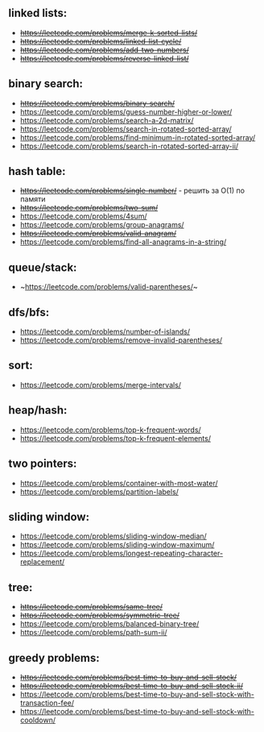 ## linked lists:
* ~~https://leetcode.com/problems/merge-k-sorted-lists/~~
* ~~https://leetcode.com/problems/linked-list-cycle/~~
* ~~https://leetcode.com/problems/add-two-numbers/~~
* ~~https://leetcode.com/problems/reverse-linked-list/~~
 
## binary search:
* ~~https://leetcode.com/problems/binary-search/~~
* https://leetcode.com/problems/guess-number-higher-or-lower/
* https://leetcode.com/problems/search-a-2d-matrix/
* https://leetcode.com/problems/search-in-rotated-sorted-array/
* https://leetcode.com/problems/find-minimum-in-rotated-sorted-array/
* https://leetcode.com/problems/search-in-rotated-sorted-array-ii/
 
## hash table:
* ~~https://leetcode.com/problems/single-number/~~ - решить за O(1) по памяти
* ~~https://leetcode.com/problems/two-sum/~~
* https://leetcode.com/problems/4sum/
* https://leetcode.com/problems/group-anagrams/
* ~~https://leetcode.com/problems/valid-anagram/~~
* https://leetcode.com/problems/find-all-anagrams-in-a-string/

## queue/stack:
* ~https://leetcode.com/problems/valid-parentheses/~

## dfs/bfs:
* https://leetcode.com/problems/number-of-islands/
* https://leetcode.com/problems/remove-invalid-parentheses/
 
## sort:
* https://leetcode.com/problems/merge-intervals/
 
## heap/hash:
* https://leetcode.com/problems/top-k-frequent-words/
* https://leetcode.com/problems/top-k-frequent-elements/
 
## two pointers:
* https://leetcode.com/problems/container-with-most-water/
* https://leetcode.com/problems/partition-labels/
 
## sliding window:
* https://leetcode.com/problems/sliding-window-median/
* https://leetcode.com/problems/sliding-window-maximum/
* https://leetcode.com/problems/longest-repeating-character-replacement/
 
## tree:
* ~~https://leetcode.com/problems/same-tree/~~
* ~~https://leetcode.com/problems/symmetric-tree/~~
* https://leetcode.com/problems/balanced-binary-tree/
* https://leetcode.com/problems/path-sum-ii/
 
## greedy problems:
* ~~https://leetcode.com/problems/best-time-to-buy-and-sell-stock/~~
* ~~https://leetcode.com/problems/best-time-to-buy-and-sell-stock-ii/~~
* https://leetcode.com/problems/best-time-to-buy-and-sell-stock-with-transaction-fee/
* https://leetcode.com/problems/best-time-to-buy-and-sell-stock-with-cooldown/
